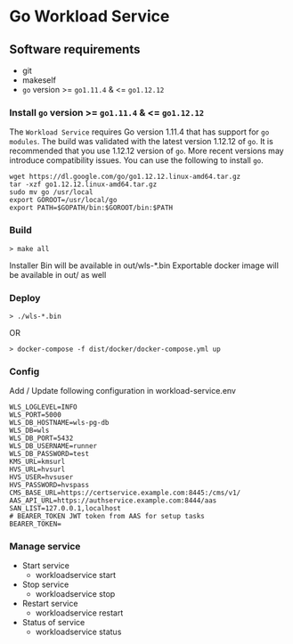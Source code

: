 # Go Workload Service

## Software requirements
- git
- makeself
- `go` version >= `go1.11.4` & <= `go1.12.12`

### Install `go` version >= `go1.11.4` & <= `go1.12.12`
The `Workload Service` requires Go version 1.11.4 that has support for `go modules`. The build was validated with the latest version 1.12.12 of `go`. It is recommended that you use 1.12.12 version of `go`. More recent versions may introduce compatibility issues. You can use the following to install `go`.
```shell
wget https://dl.google.com/go/go1.12.12.linux-amd64.tar.gz
tar -xzf go1.12.12.linux-amd64.tar.gz
sudo mv go /usr/local
export GOROOT=/usr/local/go
export PATH=$GOPATH/bin:$GOROOT/bin:$PATH
```

### Build
```console
> make all
```

Installer Bin will be available in out/wls-*.bin
Exportable docker image will be available in out/ as well


### Deploy
```console
> ./wls-*.bin
```

OR

```console
> docker-compose -f dist/docker/docker-compose.yml up
```

### Config
Add / Update following configuration in workload-service.env

    WLS_LOGLEVEL=INFO
    WLS_PORT=5000
    WLS_DB_HOSTNAME=wls-pg-db
    WLS_DB=wls
    WLS_DB_PORT=5432
    WLS_DB_USERNAME=runner
    WLS_DB_PASSWORD=test
    KMS_URL=kmsurl
    HVS_URL=hvsurl
    HVS_USER=hvsuser
    HVS_PASSWORD=hvspass
    CMS_BASE_URL=https://certservice.example.com:8445:/cms/v1/
    AAS_API_URL=https://authservice.example.com:8444/aas
    SAN_LIST=127.0.0.1,localhost
    # BEARER_TOKEN JWT token from AAS for setup tasks
    BEARER_TOKEN=


### Manage service
* Start service
    * workloadservice start
* Stop service
    * workloadservice stop
* Restart service
    * workloadservice restart
* Status of service
    * workloadservice status

